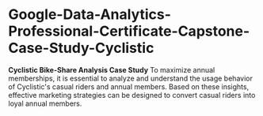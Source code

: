 # Google-Data-Analytics-Professional-Certificate-Capstone-Case-Study-Cyclistic
**Cyclistic Bike-Share Analysis Case Study**   To maximize annual memberships, it is essential to analyze and understand the usage behavior of Cyclistic's casual riders and annual members. Based on these insights, effective marketing strategies can be designed to convert casual riders into loyal annual members.

